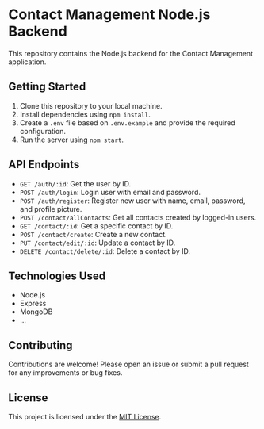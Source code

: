 # Contact Management Node.js Backend

This repository contains the Node.js backend for the Contact Management application.

## Getting Started

1. Clone this repository to your local machine.
2. Install dependencies using `npm install`.
3. Create a `.env` file based on `.env.example` and provide the required configuration.
4. Run the server using `npm start`.

## API Endpoints
- `GET /auth/:id`: Get the user by ID.
- `POST /auth/login`: Login user with email and password.
- `POST /auth/register`: Register new user with name, email, password, and profile picture.
- `POST /contact/allContacts`: Get all contacts created by logged-in users.
- `GET /contact/:id`: Get a specific contact by ID.
- `POST /contact/create`: Create a new contact.
- `PUT /contact/edit/:id`: Update a contact by ID.
- `DELETE /contact/delete/:id`: Delete a contact by ID.

## Technologies Used

- Node.js
- Express
- MongoDB 
- ...

## Contributing

Contributions are welcome! Please open an issue or submit a pull request for any improvements or bug fixes.

## License

This project is licensed under the [MIT License](LICENSE).

